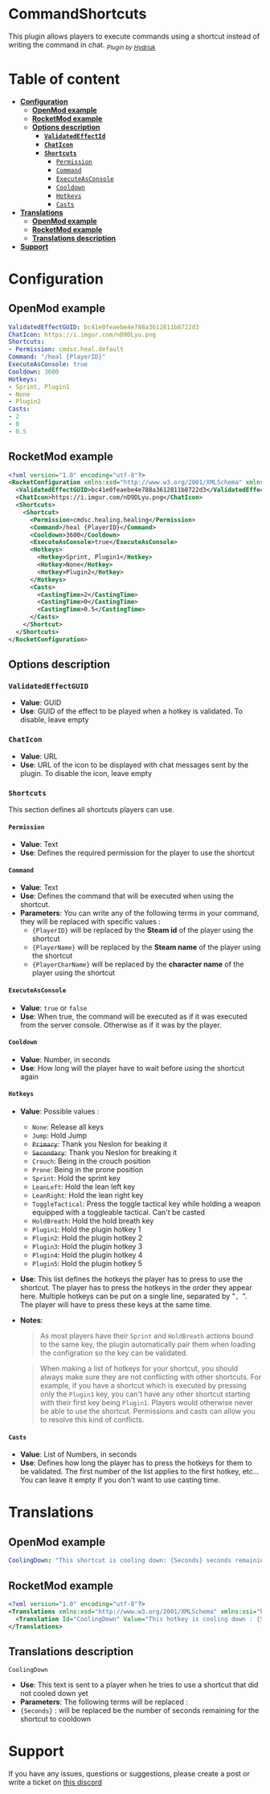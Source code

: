 <link rel="stylesheet" href="C:\Users\Antonin\Documents\_workspace\Unturned\Projects\vscode-hydriuk.css"></link>
<style>
    @media print {
        @page { margin: 0; size: 30cm 100cm; }
        body { margin: 0.2cm; }
    }
</style>

# CommandShortcuts

This plugin allows players to execute commands using a shortcut instead of writing the command in chat. <sub>*Plugin by [Hydriuk](https://github.com/users/hydriuk)*</sub>

# Table of content

- [**Configuration**](#configuration)
  - [**OpenMod example**](#openmod-example)
  - [**RocketMod example**](#rocketmod-example)
  - [**Options description**](#options-description)
    - [**`ValidatedEffectId`**](#validatedeffectid)
    - [**`ChatIcon`**](#chaticon)
    - [**`Shortcuts`**](#shortcuts)
      - [`Permission`](#permission)
      - [`Command`](#command)
      - [`ExecuteAsConsole`](#executeasconsole)
      - [`Cooldown`](#cooldown)
      - [`Hotkeys`](#hotkeys)
      - [`Casts`](#casts)
- [**Translations**](#translations)
  - [**OpenMod example**](#openmod-example-1)
  - [**RocketMod example**](#rocketmod-example-1)
  - [**Translations description**](#translations-description)
- [**Support**](#support)

# **Configuration**

## **OpenMod example**

```yaml
ValidatedEffectGUID: bc41e0feaebe4e788a3612811b8722d3
ChatIcon: https://i.imgur.com/nD9DLyu.png
Shortcuts:
- Permission: cmdsc.heal.default
Command: "/heal {PlayerID}"
ExecuteAsConsole: true
Cooldown: 3600
Hotkeys:
- Sprint, Plugin1
- None
- Plugin2
Casts:
- 2
- 0
- 0.5
```

## **RocketMod example**

```xml
<?xml version="1.0" encoding="utf-8"?>
<RocketConfiguration xmlns:xsd="http://www.w3.org/2001/XMLSchema" xmlns:xsi="http://www.w3.org/2001/XMLSchema-instance">
  <ValidatedEffectGUID>bc41e0feaebe4e788a3612811b8722d3</ValidatedEffectGUID>
  <ChatIcon>https://i.imgur.com/nD9DLyu.png</ChatIcon>
  <Shortcuts>
    <Shortcut>
      <Permission>cmdsc.healing.healing</Permission>
      <Command>/heal {PlayerID}</Command>
      <Cooldown>3600</Cooldown>
      <ExecuteAsConsole>true</ExecuteAsConsole>
      <Hotkeys>
        <Hotkey>Sprint, Plugin1</Hotkey>
        <Hotkey>None</Hotkey>
        <Hotkey>Plugin2</Hotkey>
      </Hotkeys>
      <Casts>
        <CastingTime>2</CastingTime>
        <CastingTime>0</CastingTime>
        <CastingTime>0.5</CastingTime>
      </Casts>
    </Shortcut>
  </Shortcuts>
</RocketConfiguration>
```

## **Options description**

### **`ValidatedEffectGUID`**
- **Value**: GUID
- **Use**: GUID of the effect to be played when a hotkey is validated. To disable, leave empty

### **`ChatIcon`**
- **Value**: URL
- **Use**: URL of the icon to be displayed with chat messages sent by the plugin. To disable the icon, leave empty

### **`Shortcuts`**

This section defines all shortcuts players can use.

#### `Permission`
- **Value**: Text
- **Use**: Defines the required permission for the player to use the shortcut

#### `Command`
- **Value**: Text
- **Use**: Defines the command that will be executed when using the shortcut.
- **Parameters**: You can write any of the following terms in your command, they will be replaced with specific values :
  - `{PlayerID}` will be replaced by the **Steam id** of the player using the shortcut
  - `{PlayerName}` will be replaced by the **Steam name** of the player using the shortcut
  - `{PlayerCharName}` will be replaced by the **character name** of the player using the shortcut

#### `ExecuteAsConsole`
- **Value**: `true` or `false`
- **Use**: When true, the command will be executed as if it was executed from the server console. Otherwise as if it was by the player.

#### `Cooldown`
- **Value**: Number, in seconds
- **Use**: How long will the player have to wait before using the shortcut again

#### `Hotkeys`
- **Value**: Possible values :
  - `None`: Release all keys
  - `Jump`: Hold Jump
  - ~~`Primary`~~: Thank you Neslon for beaking it
  - ~~`Secondary`~~: Thank you Neslon for breaking it
  - `Crouch`: Being in the crouch position
  - `Prone`: Being in the prone position
  - `Sprint`: Hold the sprint key
  - `LeanLeft`: Hold the lean left key
  - `LeanRight`: Hold the lean right key
  - `ToggleTactical`: Press the toggle tactical key while holding a weapon equipped with a toggleable tactical. Can't be casted
  - `HoldBreath`: Hold the hold breath key
  - `Plugin1`: Hold the plugin hotkey 1
  - `Plugin2`: Hold the plugin hotkey 2
  - `Plugin3`: Hold the plugin hotkey 3
  - `Plugin4`: Hold the plugin hotkey 4
  - `Plugin5`: Hold the plugin hotkey 5

- **Use**: This list defines the hotkeys the player has to press to use the shortcut. The player has to press the hotkeys in the order they appear here. Multiple hotkeys can be put on a single line, separated by "`, `". The player will have to press these keys at the same time.
- **Notes**:
    > As most players have their `Sprint` and `HoldBreath` actions bound to the same key, the plugin automatically pair them when loading the configration so the key can be validated.

    > When making a list of hotkeys for your shortcut, you should always make sure they are not conflicting with other shortcuts. For example, if you have a shortcut which is executed by pressing only the `Plugin1` key, you can't have any other shortcut starting with their first key being `Plugin1`. Players would otherwise never be able to use the shortcut. Permissions and casts can allow you to resolve this kind of conflicts.

#### `Casts`
- **Value**: List of Numbers, in seconds
- **Use**: Defines how long the player has to press the hotkeys for them to be validated. The first number of the list applies to the first hotkey, etc... You can leave it empty if you don't want to use casting time.

# **Translations**

## **OpenMod example**

```yaml
CoolingDown: "This shortcut is cooling down: {Seconds} seconds remaining"
```

## **RocketMod example**

```xml
<?xml version="1.0" encoding="utf-8"?>
<Translations xmlns:xsd="http://www.w3.org/2001/XMLSchema" xmlns:xsi="http://www.w3.org/2001/XMLSchema-instance">
  <Translation Id="CoolingDown" Value="This hotkey is cooling down : {Seconds} seconds remaining" />
</Translations>
```

## **Translations description**

`CoolingDown`
- **Use**: This text is sent to a player when he tries to use a shortcut that did not cooled down yet
- **Parameters**: The following terms will be replaced :
- `{Seconds}` : will be replaced be the number of seconds remaining for the shortcut to cooldown

# **Support**

If you have any issues, questions or suggestions, please create a post or write a ticket on [this discord](https://discord.gg/HcS7fQ5A4F)